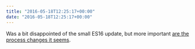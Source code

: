 ```yaml
---
title: "2016-05-18T12:25:17+00:00"
date: "2016-05-18T12:25:17+00:00"
---
```


Was a bit disappointed of the small ES16 update, but more important [are the process changes it seems](http://thenewstack.io/whats-new-es2016/).
